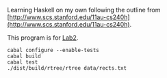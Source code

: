 Learning Haskell on my own following the outline from [http://www.scs.stanford.edu/11au-cs240h](http://www.scs.stanford.edu/11au-cs240h).

This program is for [Lab2](http://www.scs.stanford.edu/11au-cs240h/labs/lab2.html).

    cabal configure --enable-tests
    cabal build
    cabal test
    ./dist/build/rtree/rtree data/rects.txt
  